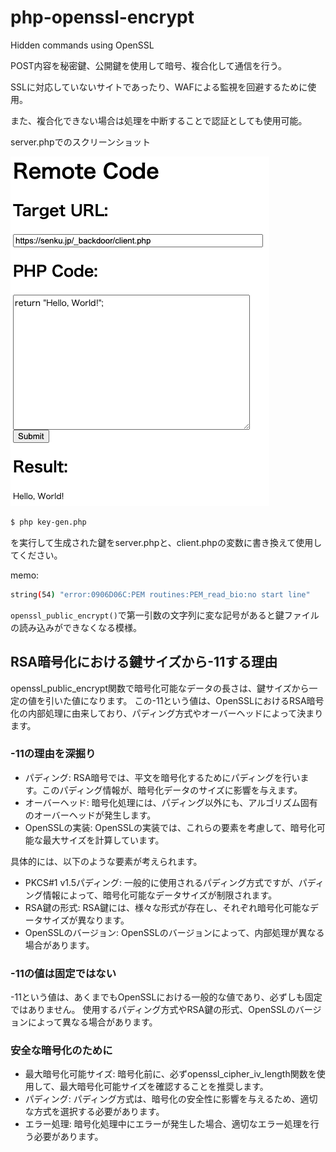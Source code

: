 # php-openssl-encrypt
Hidden commands using OpenSSL

POST内容を秘密鍵、公開鍵を使用して暗号、複合化して通信を行う。

SSLに対応していないサイトであったり、WAFによる監視を回避するために使用。

また、複合化できない場合は処理を中断することで認証としても使用可能。


server.phpでのスクリーンショット

![img/image.png](img/image.png)

```sh
$ php key-gen.php
```
を実行して生成された鍵をserver.phpと、client.phpの変数に書き換えて使用してください。

memo:

```sh
string(54) "error:0906D06C:PEM routines:PEM_read_bio:no start line"
```
`openssl_public_encrypt()`で第一引数の文字列に変な記号があると鍵ファイルの読み込みができなくなる模様。


## RSA暗号化における鍵サイズから-11する理由

openssl_public_encrypt関数で暗号化可能なデータの長さは、鍵サイズから一定の値を引いた値になります。
この-11という値は、OpenSSLにおけるRSA暗号化の内部処理に由来しており、パディング方式やオーバーヘッドによって決まります。

### -11の理由を深掘り
- パディング: RSA暗号では、平文を暗号化するためにパディングを行います。このパディング情報が、暗号化データのサイズに影響を与えます。
- オーバーヘッド: 暗号化処理には、パディング以外にも、アルゴリズム固有のオーバーヘッドが発生します。
- OpenSSLの実装: OpenSSLの実装では、これらの要素を考慮して、暗号化可能な最大サイズを計算しています。

具体的には、以下のような要素が考えられます。

- PKCS#1 v1.5パディング: 一般的に使用されるパディング方式ですが、パディング情報によって、暗号化可能なデータサイズが制限されます。
- RSA鍵の形式: RSA鍵には、様々な形式が存在し、それぞれ暗号化可能なデータサイズが異なります。
- OpenSSLのバージョン: OpenSSLのバージョンによって、内部処理が異なる場合があります。

### -11の値は固定ではない

-11という値は、あくまでもOpenSSLにおける一般的な値であり、必ずしも固定ではありません。
使用するパディング方式やRSA鍵の形式、OpenSSLのバージョンによって異なる場合があります。

### 安全な暗号化のために

- 最大暗号化可能サイズ: 暗号化前に、必ずopenssl_cipher_iv_length関数を使用して、最大暗号化可能サイズを確認することを推奨します。
- パディング: パディング方式は、暗号化の安全性に影響を与えるため、適切な方式を選択する必要があります。
- エラー処理: 暗号化処理中にエラーが発生した場合、適切なエラー処理を行う必要があります。